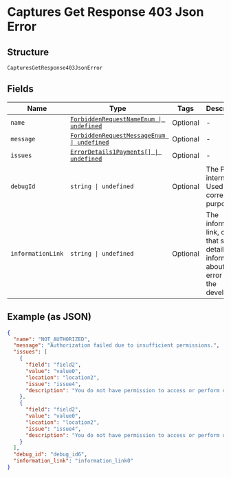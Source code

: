 
# Captures Get Response 403 Json Error

## Structure

`CapturesGetResponse403JsonError`

## Fields

| Name | Type | Tags | Description |
|  --- | --- | --- | --- |
| `name` | [`ForbiddenRequestNameEnum \| undefined`](../../doc/models/forbidden-request-name-enum.md) | Optional | - |
| `message` | [`ForbiddenRequestMessageEnum \| undefined`](../../doc/models/forbidden-request-message-enum.md) | Optional | - |
| `issues` | [`ErrorDetails1Payments[] \| undefined`](../../doc/models/error-details-1-payments.md) | Optional | - |
| `debugId` | `string \| undefined` | Optional | The PayPal internal ID. Used for correlation purposes. |
| `informationLink` | `string \| undefined` | Optional | The information link, or URI, that shows detailed information about this error for the developer. |

## Example (as JSON)

```json
{
  "name": "NOT_AUTHORIZED",
  "message": "Authorization failed due to insufficient permissions.",
  "issues": [
    {
      "field": "field2",
      "value": "value0",
      "location": "location2",
      "issue": "issue4",
      "description": "You do not have permission to access or perform operations on this resource."
    },
    {
      "field": "field2",
      "value": "value0",
      "location": "location2",
      "issue": "issue4",
      "description": "You do not have permission to access or perform operations on this resource."
    }
  ],
  "debug_id": "debug_id6",
  "information_link": "information_link0"
}
```

